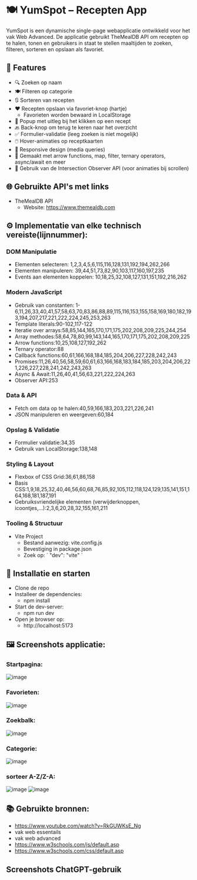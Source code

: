 # 🍽️ YumSpot – Recepten App
YumSpot is een dynamische single-page webapplicatie ontwikkeld voor het vak Web Advanced. De applicatie gebruikt TheMealDB API om recepten op te halen, tonen en gebruikers in staat te stellen maaltijden te zoeken, filteren, sorteren en opslaan als favoriet.
## 🔧 Features
- 🔍 Zoeken op naam
- 🍽️ Filteren op categorie
- 🔃 Sorteren van recepten
- ❤️ Recepten opslaan via favoriet-knop (hartje)
  * Favorieten worden bewaard in LocalStorage
- 🧾 Popup met uitleg bij het klikken op een recept
- 🔙 Back-knop om terug te keren naar het overzicht
- ✅ Formulier-validatie (leeg zoeken is niet mogelijk)
- 🖱️ Hover-animaties op receptkaarten
- 📱 Responsive design (media queries)
- 🧠 Gemaakt met arrow functions, map, filter, ternary operators, async/await en meer
- 👀 Gebruik van de Intersection Observer API (voor animaties bij scrollen)
## 🌐 Gebruikte API's met links
- TheMealDB API
   * Website: https://www.themealdb.com
## ⚙️ Implementatie van elke technisch vereiste(lijnnummer):
### DOM Manipulatie
- Elementen selecteren: 1,2,3,4,5,6,115,116,128,131,192,194,262,266
- Elementen manipuleren: 39,44,51,73,82,90,103,117,160,197,235
- Events aan elementen koppelen: 10,18,25,32,108,127,131,151,192,216,262
### Modern JavaScript
- Gebruik van constanten: 1-6,11,26,33,40,41,57,58,63,70,83,86,88,89,115,116,153,155,158,169,180,182,193,194,207,217,221,222,224,245,253,263
- Template literals:90-102,117-122
- Iteratie over arrays:58,85,144,165,170,171,175,202,208,209,225,244,254
- Array methodes:58,64,78,80,99,143,144,165,170,171,175,202,208,209,225
- Arrow functions:10,25,108,127,192,262
- Ternary operator:88
- Callback functions:60,61,166,168,184,185,204,206,227,228,242,243
- Promises:11,26,40,56,58,59,60,61,63,166,168,183,184,185,203,204,206,221,226,227,228,241,242,243,263
- Async & Await:11,26,40,41,56,63,221,222,224,263
- Observer API:253
### Data & API
- Fetch om data op te halen:40,59,166,183,203,221,226,241
- JSON manipuleren en weergeven:60,184
### Opslag & Validatie
- Formulier validatie:34,35
- Gebruik van LocalStorage:138,148
### Styling & Layout
- Flexbox of CSS Grid:36,61,86,158
- Basis CSS:1,9,18,25,32,40,46,56,60,68,76,85,92,105,112,118,124,129,135,141,151,164,168,181,187,191
- Gebruiksvriendelijke elementen (verwijderknoppen, icoontjes,...):2,3,6,20,28,32,155,161,211
### Tooling & Structuur
- Vite Project
  * Bestand aanwezig: vite.config.js
  * Bevestiging in package.json
  * Zoek op:
    ´ "dev": "vite" `



## 🚀 Installatie en starten
- Clone de repo
- Installeer de dependencies:
  * npm install
- Start de dev-server:
  * npm run dev
- Open je browser op:
  * http://localhost:5173
 
## 🖼️ Screenshots applicatie:
### Startpagina:
![image](https://github.com/user-attachments/assets/35a14935-39db-4973-90a3-f03635901839) 
### Favorieten:
![image](https://github.com/user-attachments/assets/927560f3-1d8b-4dde-ad94-323ae9f87375)
### Zoekbalk:
![image](https://github.com/user-attachments/assets/58f4a61b-8391-4ede-ab56-94024f639aa2)
### Categorie:
![image](https://github.com/user-attachments/assets/73292b9c-3b18-4cbb-b6a0-d1c8eed2a23f)
### sorteer A-Z/Z-A:
![image](https://github.com/user-attachments/assets/2665bb0c-e086-42ae-a36d-e4fe65aa0c63)
![image](https://github.com/user-attachments/assets/3f122527-a456-4526-b887-0279f855b588)





## 📚 Gebruikte bronnen:
- https://www.youtube.com/watch?v=RkGUWKsE_Ng
- vak web essentails
- vak web advanced
- https://www.w3schools.com/js/default.asp
- https://www.w3schools.com/css/default.asp

## Screenshots ChatGPT-gebruik
